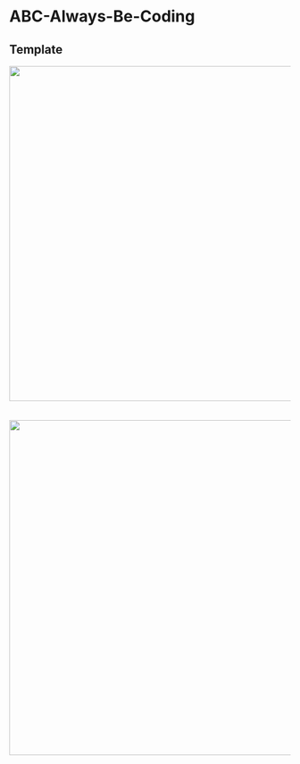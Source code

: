 # ABC-Always-Be-Coding

## Template
<a href="https://i.imgur.com/QZgpdZT.png"><img src="https://i.imgur.com/QZgpdZT.png" align="left" width="600px"></a>
&nbsp;
<br>
&nbsp;
<a href="https://i.imgur.com/Mis4bdn.png"><img src="https://i.imgur.com/Mis4bdn.png" align="left" width="600px"></a>
